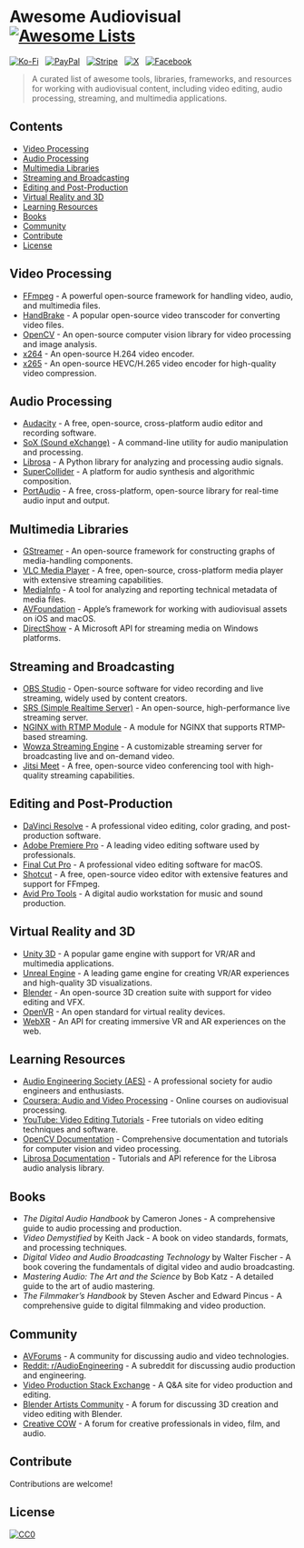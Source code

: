 # Awesome Audiovisual [![Awesome Lists](https://srv-cdn.himpfen.io/badges/awesome-lists/awesomelists-flat.svg)](https://github.com/awesomelistsio/awesome)

[![Ko-Fi](https://srv-cdn.himpfen.io/badges/kofi/kofi-flat.svg)](https://ko-fi.com/awesomelists) &nbsp; [![PayPal](https://srv-cdn.himpfen.io/badges/paypal/paypal-flat.svg)](https://www.paypal.com/donate/?hosted_button_id=3LLKRXJU44EJJ) &nbsp; [![Stripe](https://srv-cdn.himpfen.io/badges/stripe/stripe-flat.svg)](https://tinyurl.com/e8ymxdw3) &nbsp; [![X](https://srv-cdn.himpfen.io/badges/twitter/twitter-flat.svg)](https://x.com/ListsAwesome) &nbsp; [![Facebook](https://srv-cdn.himpfen.io/badges/facebook-pages/facebook-pages-flat.svg)](https://www.facebook.com/awesomelists)

> A curated list of awesome tools, libraries, frameworks, and resources for working with audiovisual content, including video editing, audio processing, streaming, and multimedia applications.

## Contents

- [Video Processing](#video-processing)
- [Audio Processing](#audio-processing)
- [Multimedia Libraries](#multimedia-libraries)
- [Streaming and Broadcasting](#streaming-and-broadcasting)
- [Editing and Post-Production](#editing-and-post-production)
- [Virtual Reality and 3D](#virtual-reality-and-3d)
- [Learning Resources](#learning-resources)
- [Books](#books)
- [Community](#community)
- [Contribute](#contribute)
- [License](#license)

## Video Processing

- [FFmpeg](https://ffmpeg.org/) - A powerful open-source framework for handling video, audio, and multimedia files.
- [HandBrake](https://handbrake.fr/) - A popular open-source video transcoder for converting video files.
- [OpenCV](https://opencv.org/) - An open-source computer vision library for video processing and image analysis.
- [x264](https://www.videolan.org/developers/x264.html) - An open-source H.264 video encoder.
- [x265](https://x265.org/) - An open-source HEVC/H.265 video encoder for high-quality video compression.

## Audio Processing

- [Audacity](https://www.audacityteam.org/) - A free, open-source, cross-platform audio editor and recording software.
- [SoX (Sound eXchange)](http://sox.sourceforge.net/) - A command-line utility for audio manipulation and processing.
- [Librosa](https://librosa.org/) - A Python library for analyzing and processing audio signals.
- [SuperCollider](https://supercollider.github.io/) - A platform for audio synthesis and algorithmic composition.
- [PortAudio](http://www.portaudio.com/) - A free, cross-platform, open-source library for real-time audio input and output.

## Multimedia Libraries

- [GStreamer](https://gstreamer.freedesktop.org/) - An open-source framework for constructing graphs of media-handling components.
- [VLC Media Player](https://www.videolan.org/vlc/) - A free, open-source, cross-platform media player with extensive streaming capabilities.
- [MediaInfo](https://mediaarea.net/en/MediaInfo) - A tool for analyzing and reporting technical metadata of media files.
- [AVFoundation](https://developer.apple.com/av-foundation/) - Apple’s framework for working with audiovisual assets on iOS and macOS.
- [DirectShow](https://docs.microsoft.com/en-us/windows/win32/directshow/directshow) - A Microsoft API for streaming media on Windows platforms.

## Streaming and Broadcasting

- [OBS Studio](https://obsproject.com/) - Open-source software for video recording and live streaming, widely used by content creators.
- [SRS (Simple Realtime Server)](https://github.com/ossrs/srs) - An open-source, high-performance live streaming server.
- [NGINX with RTMP Module](https://github.com/arut/nginx-rtmp-module) - A module for NGINX that supports RTMP-based streaming.
- [Wowza Streaming Engine](https://www.wowza.com/products/streaming-engine) - A customizable streaming server for broadcasting live and on-demand video.
- [Jitsi Meet](https://jitsi.org/) - A free, open-source video conferencing tool with high-quality streaming capabilities.

## Editing and Post-Production

- [DaVinci Resolve](https://www.blackmagicdesign.com/products/davinciresolve/) - A professional video editing, color grading, and post-production software.
- [Adobe Premiere Pro](https://www.adobe.com/products/premiere.html) - A leading video editing software used by professionals.
- [Final Cut Pro](https://www.apple.com/final-cut-pro/) - A professional video editing software for macOS.
- [Shotcut](https://shotcut.org/) - A free, open-source video editor with extensive features and support for FFmpeg.
- [Avid Pro Tools](https://www.avid.com/pro-tools) - A digital audio workstation for music and sound production.

## Virtual Reality and 3D

- [Unity 3D](https://unity.com/) - A popular game engine with support for VR/AR and multimedia applications.
- [Unreal Engine](https://www.unrealengine.com/) - A leading game engine for creating VR/AR experiences and high-quality 3D visualizations.
- [Blender](https://www.blender.org/) - An open-source 3D creation suite with support for video editing and VFX.
- [OpenVR](https://github.com/ValveSoftware/openvr) - An open standard for virtual reality devices.
- [WebXR](https://immersiveweb.dev/) - An API for creating immersive VR and AR experiences on the web.

## Learning Resources

- [Audio Engineering Society (AES)](https://www.aes.org/) - A professional society for audio engineers and enthusiasts.
- [Coursera: Audio and Video Processing](https://www.coursera.org/courses?query=audio%20video%20processing) - Online courses on audiovisual processing.
- [YouTube: Video Editing Tutorials](https://www.youtube.com/results?search_query=video+editing+tutorials) - Free tutorials on video editing techniques and software.
- [OpenCV Documentation](https://docs.opencv.org/) - Comprehensive documentation and tutorials for computer vision and video processing.
- [Librosa Documentation](https://librosa.org/doc/latest/index.html) - Tutorials and API reference for the Librosa audio analysis library.

## Books

- *The Digital Audio Handbook* by Cameron Jones - A comprehensive guide to audio processing and production.
- *Video Demystified* by Keith Jack - A book on video standards, formats, and processing techniques.
- *Digital Video and Audio Broadcasting Technology* by Walter Fischer - A book covering the fundamentals of digital video and audio broadcasting.
- *Mastering Audio: The Art and the Science* by Bob Katz - A detailed guide to the art of audio mastering.
- *The Filmmaker’s Handbook* by Steven Ascher and Edward Pincus - A comprehensive guide to digital filmmaking and video production.

## Community

- [AVForums](https://www.avforums.com/) - A community for discussing audio and video technologies.
- [Reddit: r/AudioEngineering](https://www.reddit.com/r/AudioEngineering/) - A subreddit for discussing audio production and engineering.
- [Video Production Stack Exchange](https://video.stackexchange.com/) - A Q&A site for video production and editing.
- [Blender Artists Community](https://blenderartists.org/) - A forum for discussing 3D creation and video editing with Blender.
- [Creative COW](https://creativecow.net/) - A forum for creative professionals in video, film, and audio.

## Contribute

Contributions are welcome!

## License

[![CC0](https://mirrors.creativecommons.org/presskit/buttons/88x31/svg/by-sa.svg)](http://creativecommons.org/licenses/by-sa/4.0/)

